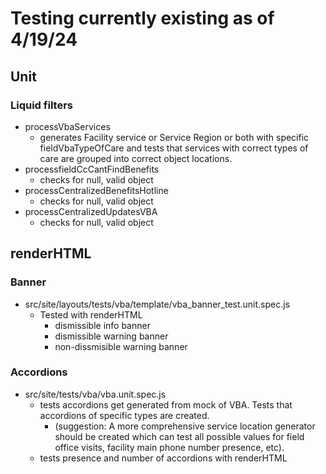 # Testing currently existing as of 4/19/24

## Unit
### Liquid filters
- processVbaServices
  - generates Facility service or Service Region or both with specific fieldVbaTypeOfCare and tests that services with correct types of care are grouped into correct object locations.
- processfieldCcCantFindBenefits
  - checks for null, valid object
- processCentralizedBenefitsHotline
  - checks for null, valid object
- processCentralizedUpdatesVBA
  - checks for null, valid object

## renderHTML
### Banner
- src/site/layouts/tests/vba/template/vba_banner_test.unit.spec.js
  - Tested with renderHTML
    - dismissible info banner
    - dismissible warning banner
    - non-dissmisible warning banner

### Accordions
- src/site/tests/vba/vba.unit.spec.js
  - tests accordions get generated from mock of VBA. Tests that accordions of specific types are created.
    - (suggestion: A more comprehensive service location generator should be created which can test all possible values for field office visits, facility main phone number presence, etc).
  - tests presence and number of accordions with renderHTML
